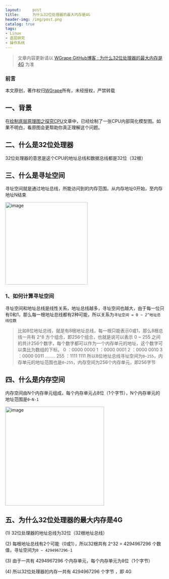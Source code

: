 ```yaml
---
layout:     post
title:      为什么32位处理器的最大内存是4G
header-img: /img/post.png
catalog: true
tags:
- Linux
- 底层研究
- 操作系统
---
```


> 文章内容更新请以 [WGrape GitHub博客 : 为什么32位处理器的最大内存是4G](https://github.com/WGrape/Blog/issues/247) 为准

### 前言
本文原创，著作权归[WGrape](https://github.com/WGrape)所有，未经授权，严禁转载

## 一、背景
在[绘制底层原理图之探究CPU](https://github.com/WGrape/Blog/issues/240)文章中，已经绘制了一张CPU内部简化模型图。如果不明白，看原图会更帮助你真正理解这个问题。

## 二、什么是32位处理器
32位处理器的意思是这个CPU的地址总线和数据总线都是32位（32根）

## 三、什么是寻址空间
寻址空间就是通过地址总线，所能访问到的内存范围。从内存地址0开始，至内存地址N结束

<img width="261" alt="image" src="https://user-images.githubusercontent.com/35942268/183464973-b6646400-ba33-4c38-a382-fbc941176269.png">

### 1、如何计算寻址空间
寻址空间和地址总线是线性关系，地址总线越多，寻址空间也越大，由于每一位只有0和1，那么每一根地址总线都有2种可能，所以关系为```寻址空间 = 0 ~ 2^地址总线位数```

> 比如8位地址总线，就是有8根地址总线，每一根只能表示0或1，那么8根总线一共有 2^8 方个组合，即256个组合，也就是说可以表示 0 ~ 255 之间的共计256个数字，每个数字都可以作为一个内存单元的地址，这个数字可以类比为数组的下标。
> 0 ：0000 0000
> 1 ：0000 0001
> 2 ：0000 0010
> 3 ：0000 0011
> ........
> 255 ：1111 1111
> 所以8位地址总线寻址空间为```0~255```，内存单元的地址范围也是```0~255```，内存空间为256个内存单元，即256字节

## 四、什么是内存空间
内存空间由N个内存单元组成，每个内存单元占8位（1个字节），N个内存单元的地址范围是```0~N-1```

<img width="313" alt="image" src="https://user-images.githubusercontent.com/35942268/183465025-316c1ce8-f4a8-4fcc-9b14-05e19986db55.png">

## 五、为什么32位处理器的最大内存是4G
(1) 32位处理器的地址总线为32位（32根地址总线）

(2) 每根地址总线有2个可能（0或1），所以32根共有 2^32 = 4294967296 个数值，寻址空间为```0 ~ 4294967296-1```

(3) 由于一共有 4294967296 个内存单元，每个内存单元为8位（1个字节）

(4) 所以32位处理器的内存一共有 4294967296 个字节 ，即 4G 
